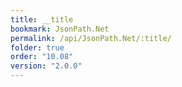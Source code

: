 ```yaml
---
title: __title
bookmark: JsonPath.Net
permalink: /api/JsonPath.Net/:title/
folder: true
order: "10.08"
version: "2.0.0"
---
```

